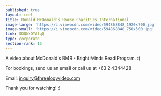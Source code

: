 ```yaml
---
published: true
layout: reel
title: Ronald McDonald's House Charities International
image-large: 'https://i.vimeocdn.com/video/594868848_1920x700.jpg'
image-small: 'https://i.vimeocdn.com/video/594868848_750x500.jpg'
link: SDQWxOYAfqQ
type: corporate
section-rank: 15
---
```

A video about McDonald's BMR - Bright Minds Read Program. :) 

For bookings, send us an email or call us at +63 2 4344428

Email: inquiry@threelogyvideo.com

Thank you for watching! :)
